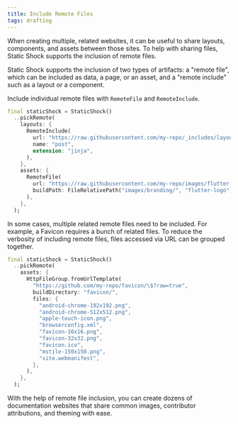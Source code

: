 ```yaml
---
title: Include Remote Files
tags: drafting
---
```

When creating multiple, related websites, it can be useful to share layouts, components,
and assets between those sites. To help with sharing files, Static Shock supports the
inclusion of remote files.

Static Shock supports the inclusion of two types of artifacts: a "remote file", which can
be included as data, a page, or an asset, and a "remote include" such as a layout or a
component.

Include individual remote files with `RemoteFile` and `RemoteInclude`.

```dart
final staticShock = StaticShock()
  ..pickRemote(
    layouts: {
      RemoteInclude(
        url: "https://raw.githubusercontent.com/my-repo/_includes/layouts/post.jinja?raw=true",
        name: "post",
        extension: "jinja",
      ),
    },
    assets: {
      RemoteFile(
        url: "https://raw.githubusercontent.com/my-repo/images/flutter-logo.svg?raw=true",
        buildPath: FileRelativePath("images/branding/", "flutter-logo", "svg"),
      ),
    },
  );
```

In some cases, multiple related remote files need to be included. For example, a Favicon
requires a bunch of related files. To reduce the verbosity of including remote files,
files accessed via URL can be grouped together.

```dart
final staticShock = StaticShock()
  ..pickRemote(
    assets: {
      HttpFileGroup.fromUrlTemplate(
        "https://github.com/my-repo/favicon/\$?raw=true",
        buildDirectory: "favicon/",
        files: {
          "android-chrome-192x192.png",
          "android-chrome-512x512.png",
          "apple-touch-icon.png",
          "browserconfig.xml",
          "favicon-16x16.png",
          "favicon-32x32.png",
          "favicon.ico",
          "mstile-150x150.png",
          "site.webmanifest",
        },
      ),
    },
  );
```

With the help of remote file inclusion, you can create dozens of documentation websites
that share common images, contributor attributions, and theming with ease.